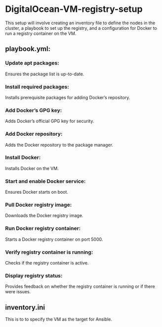# DigitalOcean-VM-registry-setup
This setup will involve creating an inventory file to define the nodes in the cluster, a playbook to set up the registry, and a configuration for Docker to run a registry container on the VM.

## playbook.yml: 
### Update apt packages: 
Ensures the package list is up-to-date.
### Install required packages: 
Installs prerequisite packages for adding Docker’s repository.
### Add Docker’s GPG key: 
Adds Docker’s official GPG key for security.
### Add Docker repository: 
Adds the Docker repository to the package manager.
### Install Docker: 
Installs Docker on the VM.
### Start and enable Docker service: 
Ensures Docker starts on boot.
### Pull Docker registry image: 
Downloads the Docker registry image.
### Run Docker registry container: 
Starts a Docker registry container on port 5000.
### Verify registry container is running: 
Checks if the registry container is active.
### Display registry status: 
Provides feedback on whether the registry container is running or if there were issues.

## inventory.ini
This is to  to specify the VM as the target for Ansible.

